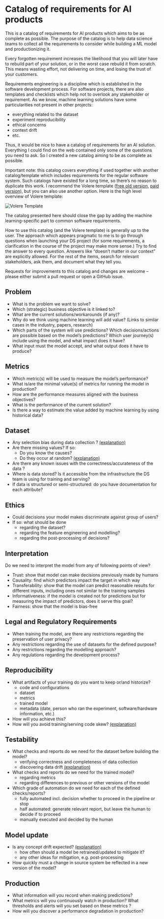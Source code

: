 # Catalog of requirements for AI products

This is a catalog of requirements for AI products which aims to be as complete as possible. The purpose of the catalog is to help data science teams to collect all the requirements to consider while building a ML model and productionizing it.

Every forgotten requirement increases the likelihood that you will later have to rebuild part of your solution, or in the worst case rebuild it from scratch. This means wasting effort, not delivering on time, and losing the trust of your customers. 

Requirements engineering is a discipline which is established in the software development process. For software projects, there are also templates and checklists which help not to overlook any stakeholder or requirement. As we know, machine learning solutions have some particularities not present in other projects:

* everything related to the dataset
* experiment reproducibility
* ethical concerns
* context drift
* etc.

Thus, it would be nice to have a catalog of requirements for an AI solution. Everything I could find on the web contained only some of the questions you need to ask. So I created a new catalog aiming to be as complete as possible.

Important note: this catalog covers everything if used together with another catalog/template which includes requirements for the regular software system. Such catalogs have existed for a long time, so there’s no reason to duplicate this work. I recommend the Volere template ([free old version](http://homepages.laas.fr/kader/Robertson.pdf), [paid version](https://www.volere.org/templates/volere-requirements-specification-template/)), but you can also use another option. Here is the high level overview of Volere template:

![Volere Template](![image](https://github.com/sudheerpulapa/AI-Products-Requirements/assets/146175837/0bd8432d-5b27-48d2-884e-4f758fc7569a)
)

The catalog presented here should close the gap by adding the machine learning-specific part to common software requirements.

How to use this catalog (and the Volere template) is generally up to the user. The approach which appears pragmatic to me is to go through questions when launching your DS project (for some requirements, a clarification in the course of the project may make more sense.) Try to find the answer to every question. Answers like “doesn’t matter in our context” are explicitly allowed. For the rest of the items, search for relevant stakeholders, ask them, and document what they tell you.

Requests for improvements to this catalog and changes are welcome – please either submit a pull request or open a GitHub issue.


## Problem

* What is the problem we want to solve?
* Which (strategic) business objective is it linked to?
* What are the current solutions/workarounds (if any)?
* Why do we think using machine learning will add value? (Links to similar cases in the industry, papers, research)
* Which parts of the system will use predictions? Which decisions/actions are possible based on the model’s predictions? Which user journey(s) include using the model, and what impact does it have?
* What input must the model accept, and what output does it have to produce?

## Metrics

* Which metric(s) will be used to measure the model’s performance?
* What is/are the minimal value(s) of metrics for running the model in production?
* How are the performance measures aligned with the business objectives?
* What is the performance of the current solution?
* Is there a way to estimate the value added by machine learning by using historical data?

## Dataset

* Any selection bias during data collection ? [(explanation)](https://en.wikipedia.org/wiki/Selection_bias)
* Are there missing values? If so:
    * Do you know the causes? 
    * Do they occur at random? [(explanation)](https://www.theanalysisfactor.com/missing-data-mechanism/)
* Are there any known issues with the correctness/accurateness of the data ?
* Where is data stored? Is it accessible from the infrastructure the DS team is using for training and serving?
* If data is structured or semi-structured: do you have documentation for each attribute?

## Ethics

* Could decisions your model makes discriminate against group of users?
* If so: what should be done
    * regarding the dataset?
    * regarding the feature engineering and modelling?
    * regarding the post-processing of decisions?

## Interpretation

Do we need to interpret the model from any of following points of view?

* Trust: show that model can make decisions previously made by humans
* Causality: find which predictors impact the target in which way
* Transferability: show that the model can predict reasonable results for different inputs, including ones not similar to the training samples
* Informativeness: if the model is created not for predictions but for measuring the impact of predictors, does it serve this goal?
* Fairness: show that the model is bias-free

## Legal and Regulatory Requirements

* When training the model, are there any restrictions regarding the preservation of user privacy?
* Any restrictions regarding the use of datasets for the defined purpose?
* Any restrictions regarding the modelling approach?
* Any regulations regarding the development process?

## Reproducibility

* What artifacts of your training do you want to keep or/and historize?
    * code and configurations
    * dataset
    * metrics
    * trained model
    * metadata (date, person who ran the experiment, software/hardware information, etc.)
* How will you achieve this?
* How will you avoid training/serving code skew? [(explanation)](https://towardsdatascience.com/training-serving-skew-77d947c4c100)

## Testability

* What checks and reports do we need for the dataset before building the model?
    * verifying correctness and completeness of data collection
    * discovering data drift [(explanation)](https://docs.microsoft.com/en-us/azure/machine-learning/how-to-monitor-datasets?tabs=python)
* What checks and reports do we need for the trained model?
    * regarding metrics
    * regarding differences to previous or other versions of the model
* Which grade of automation do we need for each of the defined checks/reports?
    * fully automated incl. decision whether to proceed in the pipeline or stop
    * half automated: generate relevant report, but leave the human to decide if to proceed
    * manually executed and decided by the human

## Model update

* Is any concept drift expected? [(explanation)](https://en.wikipedia.org/wiki/Concept_drift)
    * how often should a model be retrained/updated to mitigate it?
    * any other ideas for mitigation, e.g. post-processing
* How quickly must a change in source system be reflected in a new version of the model?

## Production

* What information will you record when making predictions?
* What metrics will you continuously watch in production? What thresholds and alerts will you set based on these metrics ?
* How will you discover a performance degradation in production?


